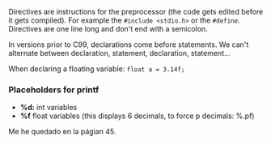 Directives are instructions for the preprocessor (the code gets edited before it gets compiled). For example the ``#include <stdio.h>`` or the ``#define``. Directives are one line long and don't end with a semicolon.

In versions prior to C99, declarations come before statements. We can't alternate between declaration, statement, declaration, statement...

When declaring a floating variable: ``float a = 3.14f;``

### Placeholders for printf

- **%d:** int variables
- **%f** float variables (this displays 6 decimals, to force p decimals: %.pf)

Me he quedado en la págian 45.
